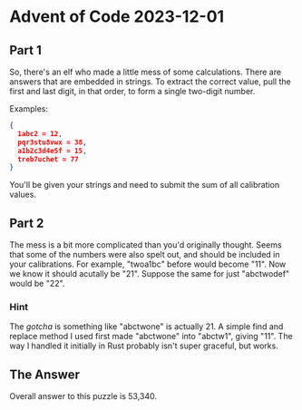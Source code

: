 # Advent of Code 2023-12-01

## Part 1

So, there's an elf who made a little mess of some calculations. There are answers that are embedded in strings. To extract the correct value, pull the first and last digit, in that order, to form a single two-digit number. 

Examples:

```json
{
  1abc2 = 12,
  pqr3stu8vwx = 38,
  a1b2c3d4e5f = 15,
  treb7uchet = 77
}
```

You'll be given your strings and need to submit the sum of all calibration values.

## Part 2

The mess is a bit more complicated than you'd originally thought. Seems that some of the numbers were also spelt out, and should be included in your calibrations. For example, "twoa1bc" before would become "11". Now we know it should acutally be "21". Suppose the same for just "abctwodef" would be "22". 

### Hint

The _gotcha_ is something like "abctwone" is actually 21. A simple find and replace method I used first made "abctwone" into "abctw1", giving "11". The way I handled it initially in Rust probably isn't super graceful, but works.

## The Answer

Overall answer to this puzzle is 53,340.
